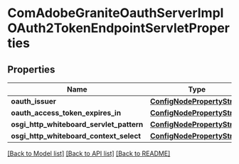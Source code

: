 # ComAdobeGraniteOauthServerImplOAuth2TokenEndpointServletProperties

## Properties
Name | Type | Description | Notes
------------ | ------------- | ------------- | -------------
**oauth_issuer** | [**ConfigNodePropertyString**](ConfigNodePropertyString.md) |  | [optional] 
**oauth_access_token_expires_in** | [**ConfigNodePropertyString**](ConfigNodePropertyString.md) |  | [optional] 
**osgi_http_whiteboard_servlet_pattern** | [**ConfigNodePropertyString**](ConfigNodePropertyString.md) |  | [optional] 
**osgi_http_whiteboard_context_select** | [**ConfigNodePropertyString**](ConfigNodePropertyString.md) |  | [optional] 

[[Back to Model list]](../README.md#documentation-for-models) [[Back to API list]](../README.md#documentation-for-api-endpoints) [[Back to README]](../README.md)


